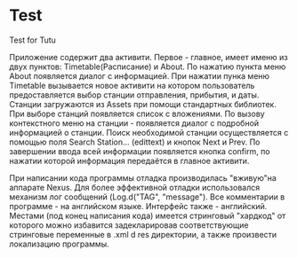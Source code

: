 # Test
Test for Tutu

Приложение содержит два активити. Первое - главное, имеет именю из двух пунктов: Timetable(Расписание) и About. 
По нажатию пункта меню About появляется диалог с информацией. 
При нажатии пунка меню Timetable вызывается новое активити на котором пользователь предоставляется выбор станции отправления,
прибытия, и даты. Станции загружаются из Assets при помощи стандартных библиотек. При выборе станций появляется список с вложениями. 
По вызову контекстного меню на станции - появляется диалог с подробной информацией о станции. 
Поиск необходимой станции осуществляется с помощью поля Search Station... (edittext) и кнопок Next и Prev.
По завершении ввода всей информации появляется кнопка confirm, по нажатии которой информация передаётся в главное активити.

При написании кода программы отладка производилась "вживую"на аппарате Nexus.
Для более эффективной отладки использовался механизм лог сообщений (Log.d("TAG", "message").
Все комментарии в программе - на английском языке. Интерфейс также - английский. Местами (под конец написания кода) имеется стринговый
"хардкод" от которого можно избавится задекларировав соответствующие стринговые переменные в .xml d res директории, а также произвести
локализацию программы.
